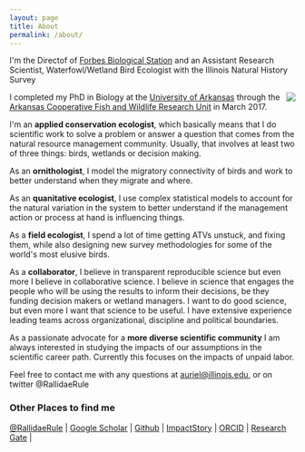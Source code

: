 ```yaml
---
layout: page
title: About
permalink: /about/
---
```


I'm the Directof of [Forbes Biological Station](https://www.inhs.illinois.edu/fieldstations/forbes/) and an Assistant Research Scientist, Waterfowl/Wetland Bird Ecologist with the Illinois Natural History Survey

<img align="right" src="https://avatars1.githubusercontent.com/u/7707957?s=400&u=728d2eaf013d4d79ddd6104c46afda2ab19bcdca&v=4">

I completed my PhD in Biology at the [University of Arkansas](www.uark.edu) through the [Arkansas Cooperative Fish and Wildlife Research Unit](http://www.coopunits.org/Arkansas/) in March 2017.

I'm an **applied conservation ecologist**, which basically means that I do scientific work to solve a problem or answer a question that comes from the natural resource management community. Usually, that involves at least two of three things: birds, wetlands or decision making.

As an **ornithologist**, I model the migratory connectivity of birds and work to better understand when they migrate and where.

As an **quanitative ecologist**, I use complex statistical models to account for the natural variation in the system to better understand if the management action or process at hand is influencing things. 

As a **field ecologist**, I spend a lot of time getting ATVs unstuck, and fixing them, while also designing new survey methodologies for some of the world's most elusive birds. 

As a **collaborator**, I believe in transparent reproducible science but even more I believe in collaborative science. I believe in science that engages the people who will be using the results to inform their decisions, be they funding decision makers or wetland managers. I want to do good science, but even more I want that science to be useful. I have extensive experience leading  teams across organizational, discipline and political boundaries.

As a passionate advocate for a **more diverse scientific community** I am always interested in studying the impacts of our assumptions in the scientific career path. Currently this focuses on the impacts of unpaid labor. 

Feel free to contact me with any questions at auriel@illinois.edu, or on twitter @RallidaeRule  



### Other Places to find me

[@RallidaeRule](twitter.com/rallidaerule) |
[Google Scholar](https://scholar.google.com/citations?user=H0AXRhQAAAAJ) |
[Github](https://github.com/aurielfournier) |
[ImpactStory](https://impactstory.org/u/0000-0002-8530-9968) | 
[ORCID](http://orcid.org/0000-0002-8530-9968) |
[Research Gate](http://www.researchgate.net/profile/Auriel_Fournier) |

